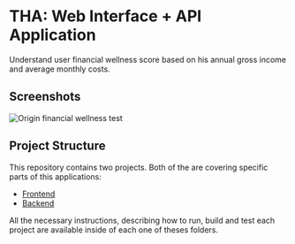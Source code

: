# THA: Web Interface + API Application

Understand user financial wellness score based on his annual gross income and average monthly costs.

## Screenshots

![Origin financial wellness test](https://i.imgur.com/Lo2Czf7.png)

## Project Structure

This repository contains two projects. Both of the are covering specific parts of this applications:

* [Frontend](/frontend)
* [Backend](/backend)

All the necessary instructions, describing how to run, build and test each project are available inside of each one of theses folders.